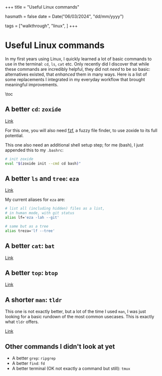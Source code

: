 +++
title = "Useful Linux commands"

hasmath = false
date = Date("06/03/2024", "dd/mm/yyyy")

tags = ["walkthrough", "linux", ]
+++

# Useful Linux commands

In my first years using Linux, I quickly learned a lot of basic commands to use in the terminal: `cd`, `ls`, `cat` etc. Only recently did I discover that while these commands are incredibly helpful, they did not *need* to be so basic: alternatives existed, that *enhanced* them in many ways. Here is a list of some replacements I integrated in my everyday workflow that brought meaningful improvements.

\toc

## A better `cd`: `zoxide`

[Link](https://github.com/ajeetdsouza/zoxide)

For this one, you will also need [fzf](https://github.com/junegunn/fzf#installation), a fuzzy file finder, to use zoxide to its full potential.

This one also need an additional shell setup step; for me (bash), I just appended this to my `.bashrc`:
```bash
# init zoxide
eval "$(zoxide init --cmd cd bash)"
```

## A better `ls` and `tree`: `eza`

[Link](https://github.com/eza-community/eza)

My current aliases for `eza` are:
```bash
# list all (including hidden) files as a list,
# in human mode, with git status
alias lf='eza -lah --git'

# same but as a tree
alias treza='lf --tree'
```

## A better `cat`: `bat`

[Link](https://github.com/sharkdp/bat)

## A better `top`: `btop`

[Link](https://github.com/aristocratos/btop)

## A shorter `man`: `tldr`
This one is not exactly better, but a lot of the time I used `man`, I was just looking for a basic rundown of the most common usecases. This is exactly what `tldr` offers.

[Link](https://github.com/tldr-pages/tldr)

## Other commands I didn't look at yet
- A better `grep`: `ripgrep`
- A better `find`: `fd`
- A better terminal (OK not exactly a command but still): `tmux`